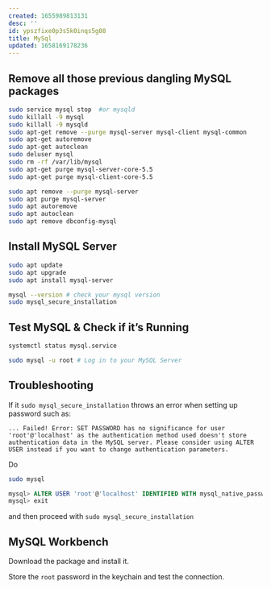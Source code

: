 ```yaml
---
created: 1655989813131
desc: ''
id: ypszfixe0p3s5k0inqs5g08
title: MySql
updated: 1658169178236
---
```

   
## Remove all those previous dangling MySQL packages   
   
```bash
sudo service mysql stop  #or mysqld
sudo killall -9 mysql
sudo killall -9 mysqld
sudo apt-get remove --purge mysql-server mysql-client mysql-common
sudo apt-get autoremove
sudo apt-get autoclean
sudo deluser mysql
sudo rm -rf /var/lib/mysql
sudo apt-get purge mysql-server-core-5.5
sudo apt-get purge mysql-client-core-5.5

sudo apt remove --purge mysql-server
sudo apt purge mysql-server
sudo apt autoremove
sudo apt autoclean
sudo apt remove dbconfig-mysql
```
   
   
## Install MySQL Server   
   
```bash
sudo apt update
sudo apt upgrade
sudo apt install mysql-server

mysql --version # check your mysql version
sudo mysql_secure_installation
```
   
   
## Test MySQL & Check if it’s Running   
   
```bash
systemctl status mysql.service

sudo mysql -u root # Log in to your MySQL Server
```
   
   
## Troubleshooting   
   
If it `sudo mysql_secure_installation` throws an error when setting up password such as:   
   
```
... Failed! Error: SET PASSWORD has no significance for user 'root'@'localhost' as the authentication method used doesn't store authentication data in the MySQL server. Please consider using ALTER USER instead if you want to change authentication parameters.
```
   
   
Do   
   
```bash
sudo mysql
```
   
   
```sql
mysql> ALTER USER 'root'@'localhost' IDENTIFIED WITH mysql_native_password by 'your_password';
mysql> exit
```
   
   
and then proceed with `sudo mysql_secure_installation`   
   
## MySQL Workbench   
   
Download the package and install it.   
   
Store the `root` password in the keychain and test the connection.